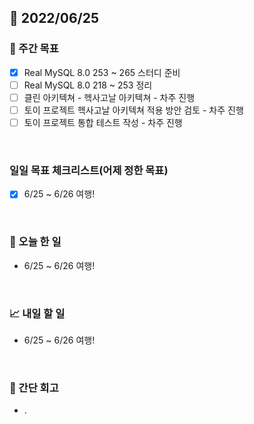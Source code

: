 ## 📅 2022/06/25


### 👏 주간 목표

- [x] Real MySQL 8.0 253 ~ 265 스터디 준비
- [ ] Real MySQL 8.0 218 ~ 253 정리
- [ ] 클린 아키텍쳐 - 헥사고날 아키텍쳐 - 차주 진행
- [ ] 토이 프로젝트 헥사고날 아키텍쳐 적용 방안 검토 - 차주 진행
- [ ] 토이 프로젝트 통합 테스트 작성 - 차주 진행

<br/>

### 일일 목표 체크리스트(어제 정한 목표)

- [x] 6/25 ~ 6/26 여행!

<br/>

### 💯 오늘 한 일

- 6/25 ~ 6/26 여행!

<br/>

### 📈 내일 할 일

- 6/25 ~ 6/26 여행!

<br/>

### 🤔 간단 회고

- .




 




 








